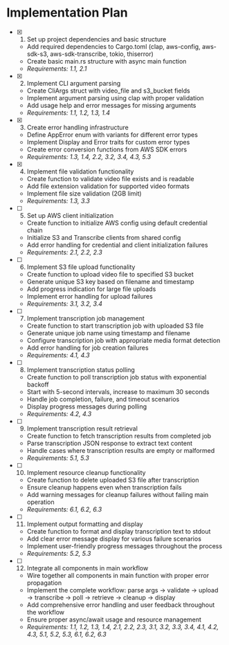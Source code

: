 # Implementation Plan

- [x] 1. Set up project dependencies and basic structure
  - Add required dependencies to Cargo.toml (clap, aws-config, aws-sdk-s3, aws-sdk-transcribe, tokio, thiserror)
  - Create basic main.rs structure with async main function
  - _Requirements: 1.1, 2.1_

- [x] 2. Implement CLI argument parsing
  - Create CliArgs struct with video_file and s3_bucket fields
  - Implement argument parsing using clap with proper validation
  - Add usage help and error messages for missing arguments
  - _Requirements: 1.1, 1.2, 1.3, 1.4_

- [x] 3. Create error handling infrastructure
  - Define AppError enum with variants for different error types
  - Implement Display and Error traits for custom error types
  - Create error conversion functions from AWS SDK errors
  - _Requirements: 1.3, 1.4, 2.2, 3.2, 3.4, 4.3, 5.3_

- [x] 4. Implement file validation functionality
  - Create function to validate video file exists and is readable
  - Add file extension validation for supported video formats
  - Implement file size validation (2GB limit)
  - _Requirements: 1.3, 3.3_

- [ ] 5. Set up AWS client initialization
  - Create function to initialize AWS config using default credential chain
  - Initialize S3 and Transcribe clients from shared config
  - Add error handling for credential and client initialization failures
  - _Requirements: 2.1, 2.2, 2.3_

- [ ] 6. Implement S3 file upload functionality
  - Create function to upload video file to specified S3 bucket
  - Generate unique S3 key based on filename and timestamp
  - Add progress indication for large file uploads
  - Implement error handling for upload failures
  - _Requirements: 3.1, 3.2, 3.4_

- [ ] 7. Implement transcription job management
  - Create function to start transcription job with uploaded S3 file
  - Generate unique job name using timestamp and filename
  - Configure transcription job with appropriate media format detection
  - Add error handling for job creation failures
  - _Requirements: 4.1, 4.3_

- [ ] 8. Implement transcription status polling
  - Create function to poll transcription job status with exponential backoff
  - Start with 5-second intervals, increase to maximum 30 seconds
  - Handle job completion, failure, and timeout scenarios
  - Display progress messages during polling
  - _Requirements: 4.2, 4.3_

- [ ] 9. Implement transcription result retrieval
  - Create function to fetch transcription results from completed job
  - Parse transcription JSON response to extract text content
  - Handle cases where transcription results are empty or malformed
  - _Requirements: 5.1, 5.3_

- [ ] 10. Implement resource cleanup functionality
  - Create function to delete uploaded S3 file after transcription
  - Ensure cleanup happens even when transcription fails
  - Add warning messages for cleanup failures without failing main operation
  - _Requirements: 6.1, 6.2, 6.3_

- [ ] 11. Implement output formatting and display
  - Create function to format and display transcription text to stdout
  - Add clear error message display for various failure scenarios
  - Implement user-friendly progress messages throughout the process
  - _Requirements: 5.2, 5.3_

- [ ] 12. Integrate all components in main workflow
  - Wire together all components in main function with proper error propagation
  - Implement the complete workflow: parse args → validate → upload → transcribe → poll → retrieve → cleanup → display
  - Add comprehensive error handling and user feedback throughout the workflow
  - Ensure proper async/await usage and resource management
  - _Requirements: 1.1, 1.2, 1.3, 1.4, 2.1, 2.2, 2.3, 3.1, 3.2, 3.3, 3.4, 4.1, 4.2, 4.3, 5.1, 5.2, 5.3, 6.1, 6.2, 6.3_